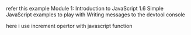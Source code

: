 refer this example  Module 1: Introduction to JavaScript   1.6 Simple JavaScript examples to play with   Writing messages to the devtool console

here i use increment opertor with javascript function


